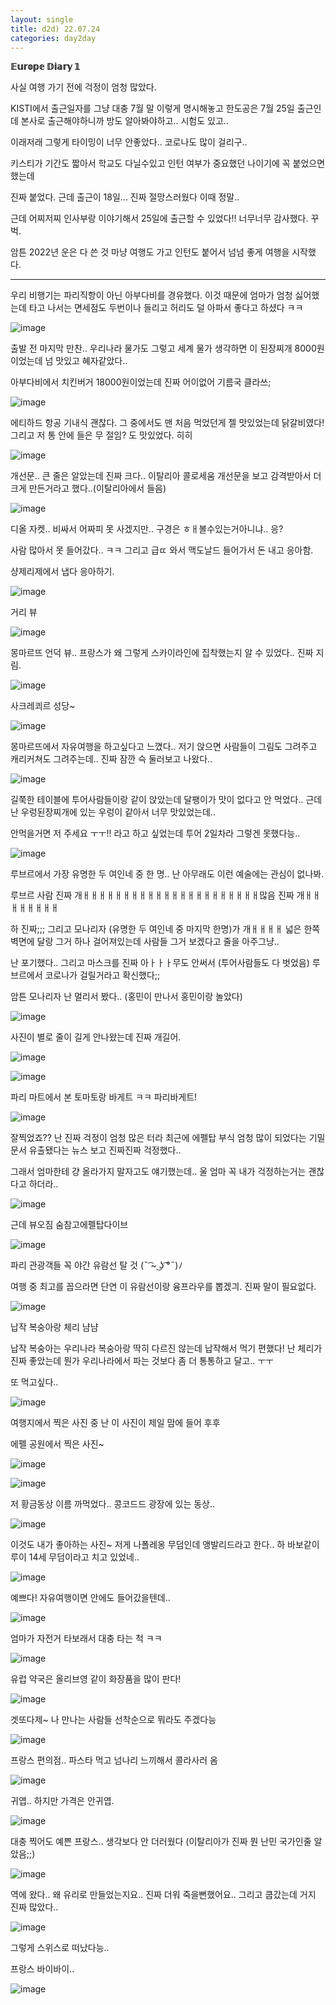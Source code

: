 ```yaml
---
layout: single
title: d2d) 22.07.24
categories: day2day
---
```


__𝔼𝕦𝕣𝕠𝕡𝕖 𝔻𝕚𝕒𝕣𝕪 𝟙__

사실 여행 가기 전에 걱정이 엄청 많았다.

KISTI에서 출근일자를 그냥 대충 7월 말 이렇게 명시해놓고 한도공은 7월 25일 출근인데 본사로 출근해야하니까 방도 알아봐야하고.. 시험도 있고..

이래저래 그렇게 타이밍이 너무 안좋았다.. 코로나도 많이 걸리구..

키스티가 기간도 짧아서 학교도 다닐수있고 인턴 여부가 중요했던 나이기에 꼭 붙었으면 했는데

진짜 붙었다. 근데 출근이 18일... 진짜 절망스러웠다 이때 정말..

근데 어찌저찌 인사부랑 이야기해서 25일에 출근할 수 있었다!! 너무너무 감사했다. 꾸벅.

암튼 2022년 운은 다 쓴 것 마냥 여행도 가고 인턴도 붙어서 넘넘 좋게 여행을 시작했다.

------------------------------------------------

우리 비행기는 파리직항이 아닌 아부다비를 경유했다. 이것 때문에 엄마가 엄청 싫어했는데 타고 나서는 면세점도 두번이나 들리고 허리도 덜 아파서 좋다고 하셨다 ㅋㅋ

![image](https://user-images.githubusercontent.com/52832956/180642218-c626f972-089d-4afa-ae98-2efd5140d8c1.png)

출발 전 마지막 만찬.. 우리나라 물가도 그렇고 세계 물가 생각하면 이 된장찌개 8000원이었는데 넘 맛있고 혜자같았다..

아부다비에서 치킨버거 18000원이었는데 진짜 어이없어 기름국 클라쓰;

![image](https://user-images.githubusercontent.com/52832956/180642239-17d1235a-40b7-480e-8bd1-4997dca7f476.png)

에티하드 항공 기내식 괜찮다. 그 중에서도 맨 처음 먹었던게 젤 맛있었는데 닭갈비였다! 그리고 저 통 안에 들은 무 절임? 도 맛있었다. 히히

![image](https://user-images.githubusercontent.com/52832956/180642270-b5849fcf-bcfa-4074-869a-317d701de646.png)

개선문.. 큰 줄은 알았는데 진짜 크다.. 이탈리아 콜로세움 개선문을 보고 감격받아서 더 크게 만든거라고 했다..(이탈리아에서 들음)

![image](https://user-images.githubusercontent.com/52832956/180642304-7f7cda1f-d01b-4992-961e-ece5ebf53837.png)

디올 자켓.. 비싸서 어짜피 못 사겠지만.. 구경은 ㅎㅐ볼수있는거아니냐.. 응?

사람 많아서 못 들어갔다.. ㅋㅋ 그리고 급ㄸ 와서 맥도날드 들어가서 돈 내고 응아함.

샹제리제에서 냅다 응아하기.

![image](https://user-images.githubusercontent.com/52832956/180642354-5c02bb65-a4e0-4eaa-969b-d87c82a2b826.png)

거리 뷰

![image](https://user-images.githubusercontent.com/52832956/180642360-0688f1dd-41ee-4d47-a332-bc810107d93d.png)

몽마르뜨 언덕 뷰.. 프랑스가 왜 그렇게 스카이라인에 집착했는지 알 수 있었다.. 진짜 지림.

![image](https://user-images.githubusercontent.com/52832956/180642381-6fcce641-d3c6-49f5-aa65-514cf52334c9.png)

사크레쾨르 성당~ 

![image](https://user-images.githubusercontent.com/52832956/180642425-73c660f9-5513-4b72-a15a-c9217b19128e.png)

몽마르뜨에서 자유여행을 하고싶다고 느꼈다.. 저기 앉으면 사람들이 그림도 그려주고 캐리커쳐도 그려주는데.. 진짜 잠깐 슥 둘러보고 나왔다..

![image](https://user-images.githubusercontent.com/52832956/180642449-5ce081bc-bf7d-4a7e-b725-ec49448ed2e3.png)

길쭉한 테이블에 투어사람들이랑 같이 앉았는데 달팽이가 맛이 없다고 안 먹었다.. 근데 난 우렁된장찌개에 있는 우렁이 같아서 너무 맛있었는데..

안먹을거면 저 주세요 ㅜㅜ!! 라고 하고 싶었는데 투어 2일차라 그렇겐 못했다능..

![image](https://user-images.githubusercontent.com/52832956/180642537-8bcad568-d3ee-4b57-9950-f2cd95ee8775.png)

루브르에서 가장 유명한 두 여인네 중 한 명.. 난 아무래도 이런 예술에는 관심이 없나봐.

루브르 사람 진짜 개ㅐㅐㅐㅐㅐㅐㅐㅐㅐㅐㅐㅐㅐㅐㅐㅐㅐㅐㅐㅐㅐㅐ많음 진짜 개ㅐㅐㅐㅐㅐㅐㅐㅐ

하 진짜;;; 그리고 모나리자 (유명한 두 여인네 중 마지막 한명)가 개ㅐㅐㅐㅐ 넓은 한쪽 벽면에 달랑 그거 하나 걸어져있는데 사람들 그거 보겠다고 줄을 아주그냥..

난 포기했다.. 그리고 마스크를 진짜 아ㅏㅏㅏ무도 안써서 (투어사람들도 다 벗었음) 루브르에서 코로나가 걸릴거라고 확신했다;;

암튼 모나리자 난 멀리서 봤다.. (홍민이 만나서 홍민이랑 놀았다)

![image](https://user-images.githubusercontent.com/52832956/180642650-308f3e9d-f51b-4487-9793-aa4c9f00449a.png)

사진이 별로 줄이 길게 안나왔는데 진짜 개길어.

![image](https://user-images.githubusercontent.com/52832956/180642662-f83de06f-d6b2-434b-b7e3-2cda646ecc9e.png)

![image](https://user-images.githubusercontent.com/52832956/180642663-0cf5df10-a0c8-499d-8cf0-9aeef2fe3880.png)

파리 마트에서 본 토마토랑 바게트 ㅋㅋ 파리바게트!

![image](https://user-images.githubusercontent.com/52832956/180642675-2699b0bb-b4ab-44b4-ac1f-17df84307803.png)

잘찍었죠?? 난 진짜 걱정이 엄청 많은 터라 최근에 에펠탑 부식 엄청 많이 되었다는 기밀 문서 유출됐다는 뉴스 보고 진짜진짜 걱정했다.. 

그래서 엄마한테 걍 올라가지 말자고도 얘기했는데.. 울 엄마 꼭 내가 걱정하는거는 괜찮다고 하더라..

![image](https://user-images.githubusercontent.com/52832956/180642723-88957bd8-c471-496f-bd6e-6a1419509a7b.png)

근데 뷰오짐 숨참고에펠탑다이브

![image](https://user-images.githubusercontent.com/52832956/180642735-e8ac102d-f193-4cef-a669-9c874684bd2b.png)

파리 관광객들 꼭 야간 유람선 탈 것 (˵ ͡~ ͜ʖ ͡°˵)ﾉ

여행 중 최고를 꼽으라면 단연 이 유람선이랑 융프라우를 뽑겠긔. 진짜 말이 필요없다.

![image](https://user-images.githubusercontent.com/52832956/180642770-c75612d5-28ee-4caf-b890-03b3998f471a.png)

납작 복숭아랑 체리 냠냠

납작 복숭아는 우리나라 복숭아랑 딱히 다르진 않는데 납작해서 먹기 편했다! 난 체리가 진짜 좋았는데 뭔가 우리나라에서 파는 것보다 좀 더 통통하고 달고.. ㅜㅜ

또 먹고싶다..

![image](https://user-images.githubusercontent.com/52832956/180642800-488232f8-4707-404e-9f4d-959a9006b472.png)

여행지에서 찍은 사진 중 난 이 사진이 제일 맘에 들어 후후

에펠 공원에서 찍은 사진~

![image](https://user-images.githubusercontent.com/52832956/180642819-9e519eb1-bb8e-49d4-baab-01b1e606af9d.png)

![image](https://user-images.githubusercontent.com/52832956/180642821-6fcb69a9-43d1-49dd-b030-01ca1ab9459f.png)

저 황금동상 이름 까먹었다.. 콩코드드 광장에 있는 동상..

![image](https://user-images.githubusercontent.com/52832956/180642828-30b26523-fe4d-4a3a-bfeb-e0edb510bfea.png)

이것도 내가 좋아하는 사진~ 저게 나폴레옹 무덤인데 앵발리드라고 한다.. 하 바보같이 루이 14세 무덤이라고 치고 있었네..

![image](https://user-images.githubusercontent.com/52832956/180643025-1fceb11a-dd42-4c6e-9bbc-e3e76b748e82.png)

예쁘다! 자유여행이면 안에도 들어갔을텐데..

![image](https://user-images.githubusercontent.com/52832956/180643052-03cf46d5-80b3-4b76-a2f7-7b659efaaf49.png)

엄마가 자전거 타보래서 대충 타는 척 ㅋㅋ

![image](https://user-images.githubusercontent.com/52832956/180643063-51c0979c-d18a-4a20-9e83-6e3e353ac65b.png)

유럽 약국은 올리브영 같이 화장품을 많이 판다!

![image](https://user-images.githubusercontent.com/52832956/180643078-7b684f64-4451-44ae-be17-c446c354c748.png)

겟또다제~ 나 만나는 사람들 선착순으로 뭐라도 주겠다능

![image](https://user-images.githubusercontent.com/52832956/180643093-7044940c-9336-48f8-aa86-ff49edc9aa42.png)

프랑스 편의점.. 파스타 먹고 넘나리 느끼해서 콜라사러 옴

![image](https://user-images.githubusercontent.com/52832956/180643103-a080e3cd-3da2-42ff-b784-8796e629012a.png)

귀엽.. 하지만 가격은 안귀엽.

![image](https://user-images.githubusercontent.com/52832956/180643108-2785f348-e439-4b85-baf6-c771679d5e38.png)

대충 찍어도 예쁜 프랑스.. 생각보다 안 더러웠다 (이탈리아가 진짜 뭔 난민 국가인줄 알았음;;)

![image](https://user-images.githubusercontent.com/52832956/180643134-acf4332d-1eff-4d40-9abb-8c025d63835d.png)

역에 왔다.. 왜 유리로 만들었는지요.. 진짜 더워 죽을뻔했어요.. 그리고 쿱갔는데 거지 진짜 많았다..

![image](https://user-images.githubusercontent.com/52832956/180643155-22b769b9-32c6-462a-b727-45ab21d3d317.png)

그렇게 스위스로 떠났다능..

프랑스 바이바이..

![image](https://user-images.githubusercontent.com/52832956/180643193-b6f06bfe-3a5d-4b6d-a7e3-46935a8c8f83.png)




